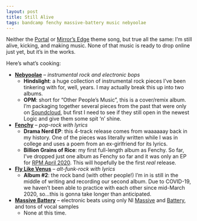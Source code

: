 ```yaml
---
layout: post
title: Still Alive
tags: bandcamp fenchy massive-battery music nebyoolae
---
```


Neither the [Portal](https://www.youtube.com/watch?v=Y6ljFaKRTrI) or [Mirror&#8217;s Edge](https://www.youtube.com/watch?v=TERyxFfMqDk) theme song, but true all the same: I&#8217;m still alive, kicking, and making music. None of that music is ready to drop online just yet, but it&#8217;s in the works.

<!--more-->

Here&#8217;s what&#8217;s cooking:

  * **[Nebyoolae](https://nebyoolae.bandcamp.com)** &#8211; _instrumental rock and electronic bops_
      * **Hindslight**: a huge collection of instrumental rock pieces I&#8217;ve been tinkering with for, well, years. I may actually break this up into two albums.
      * **OPM**: short for &#8220;Other People&#8217;s Music&#8221;, this is a cover/remix album. I&#8217;m packaging together several pieces from the past that were only on [Soundcloud](https://soundcloud.com/nebyoolae), but first I need to see if they still open in the newest Logic and give them some spit &#8216;n&#8217; shine.
  * **[Fenchy](https://fenchy.bandcamp.com)** &#8211; _pop-rock with lyrics_
      * **Drama Nerd EP**: this 4-track release comes from waaaaaay back in my history. One of the pieces was literally written while I was in college and uses a poem from an ex-girlfriend for its lyrics.
      * **Billion Grains of Rice**: my first full-length album as Fenchy. So far, I&#8217;ve dropped just one album as Fenchy so far and it was only an EP for [RPM April 2020](https://fenchy.bandcamp.com/album/puttery). This will hopefully be the first _real_ release.
  * **[Fly Like Venus](https://flylikevenus.bandcamp.com)** &#8211; _alt-funk-rock with lyrics_
      * **Album #2**: the rock band (with other people!) I&#8217;m in is still in the middle of writing and recording our second album. Due to COVID-19, we haven&#8217;t been able to practice with each other since mid-March 2020, so&#8230;this is gonna take longer than anticipated.
  * **[Massive Battery](https://soundcloud.com/massive-battery)** &#8211; electronic beats using only NI [Massive](https://www.native-instruments.com/en/products/komplete/synths/massive/) and [Battery](https://www.native-instruments.com/en/products/komplete/drums/battery-4/), and tons of vocal samples
      * None at this time.
